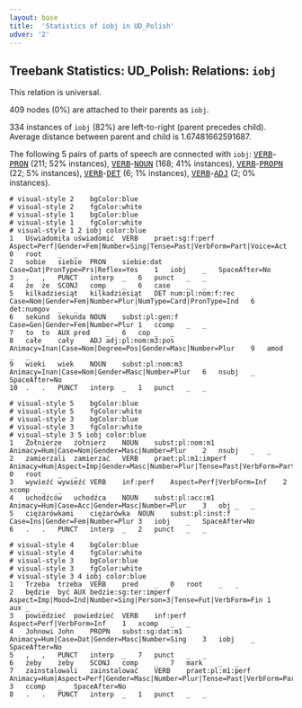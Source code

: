 ```yaml
---
layout: base
title:  'Statistics of iobj in UD_Polish'
udver: '2'
---
```


## Treebank Statistics: UD_Polish: Relations: `iobj`

This relation is universal.

409 nodes (0%) are attached to their parents as `iobj`.

334 instances of `iobj` (82%) are left-to-right (parent precedes child).
Average distance between parent and child is 1.67481662591687.

The following 5 pairs of parts of speech are connected with `iobj`: <tt><a href="pl-pos-VERB.html">VERB</a></tt>-<tt><a href="pl-pos-PRON.html">PRON</a></tt> (211; 52% instances), <tt><a href="pl-pos-VERB.html">VERB</a></tt>-<tt><a href="pl-pos-NOUN.html">NOUN</a></tt> (168; 41% instances), <tt><a href="pl-pos-VERB.html">VERB</a></tt>-<tt><a href="pl-pos-PROPN.html">PROPN</a></tt> (22; 5% instances), <tt><a href="pl-pos-VERB.html">VERB</a></tt>-<tt><a href="pl-pos-DET.html">DET</a></tt> (6; 1% instances), <tt><a href="pl-pos-VERB.html">VERB</a></tt>-<tt><a href="pl-pos-ADJ.html">ADJ</a></tt> (2; 0% instances).


~~~ conllu
# visual-style 2	bgColor:blue
# visual-style 2	fgColor:white
# visual-style 1	bgColor:blue
# visual-style 1	fgColor:white
# visual-style 1 2 iobj	color:blue
1	Uświadomiła	uświadomić	VERB	praet:sg:f:perf	Aspect=Perf|Gender=Fem|Number=Sing|Tense=Past|VerbForm=Part|Voice=Act	0	root	_	_
2	sobie	siebie	PRON	siebie:dat	Case=Dat|PronType=Prs|Reflex=Yes	1	iobj	_	SpaceAfter=No
3	,	,	PUNCT	interp	_	6	punct	_	_
4	że	że	SCONJ	comp	_	6	case	_	_
5	kilkadziesiąt	kilkadziesiąt	DET	num:pl:nom:f:rec	Case=Nom|Gender=Fem|Number=Plur|NumType=Card|PronType=Ind	6	det:numgov	_	_
6	sekund	sekunda	NOUN	subst:pl:gen:f	Case=Gen|Gender=Fem|Number=Plur	1	ccomp	_	_
7	to	to	AUX	pred	_	6	cop	_	_
8	całe	cały	ADJ	adj:pl:nom:m3:pos	Animacy=Inan|Case=Nom|Degree=Pos|Gender=Masc|Number=Plur	9	amod	_	_
9	wieki	wiek	NOUN	subst:pl:nom:m3	Animacy=Inan|Case=Nom|Gender=Masc|Number=Plur	6	nsubj	_	SpaceAfter=No
10	.	.	PUNCT	interp	_	1	punct	_	_

~~~


~~~ conllu
# visual-style 5	bgColor:blue
# visual-style 5	fgColor:white
# visual-style 3	bgColor:blue
# visual-style 3	fgColor:white
# visual-style 3 5 iobj	color:blue
1	Żołnierze	żołnierz	NOUN	subst:pl:nom:m1	Animacy=Hum|Case=Nom|Gender=Masc|Number=Plur	2	nsubj	_	_
2	zamierzali	zamierzać	VERB	praet:pl:m1:imperf	Animacy=Hum|Aspect=Imp|Gender=Masc|Number=Plur|Tense=Past|VerbForm=Part|Voice=Act	0	root	_	_
3	wywieźć	wywieźć	VERB	inf:perf	Aspect=Perf|VerbForm=Inf	2	xcomp	_	_
4	uchodźców	uchodźca	NOUN	subst:pl:acc:m1	Animacy=Hum|Case=Acc|Gender=Masc|Number=Plur	3	obj	_	_
5	ciężarówkami	ciężarówka	NOUN	subst:pl:inst:f	Case=Ins|Gender=Fem|Number=Plur	3	iobj	_	SpaceAfter=No
6	.	.	PUNCT	interp	_	2	punct	_	_

~~~


~~~ conllu
# visual-style 4	bgColor:blue
# visual-style 4	fgColor:white
# visual-style 3	bgColor:blue
# visual-style 3	fgColor:white
# visual-style 3 4 iobj	color:blue
1	Trzeba	trzeba	VERB	pred	_	0	root	_	_
2	będzie	być	AUX	bedzie:sg:ter:imperf	Aspect=Imp|Mood=Ind|Number=Sing|Person=3|Tense=Fut|VerbForm=Fin	1	aux	_	_
3	powiedzieć	powiedzieć	VERB	inf:perf	Aspect=Perf|VerbForm=Inf	1	xcomp	_	_
4	Johnowi	John	PROPN	subst:sg:dat:m1	Animacy=Hum|Case=Dat|Gender=Masc|Number=Sing	3	iobj	_	SpaceAfter=No
5	,	,	PUNCT	interp	_	7	punct	_	_
6	żeby	żeby	SCONJ	comp	_	7	mark	_	_
7	zainstalowali	zainstalować	VERB	praet:pl:m1:perf	Animacy=Hum|Aspect=Perf|Gender=Masc|Number=Plur|Tense=Past|VerbForm=Part|Voice=Act	3	ccomp	_	SpaceAfter=No
8	.	.	PUNCT	interp	_	1	punct	_	_

~~~


